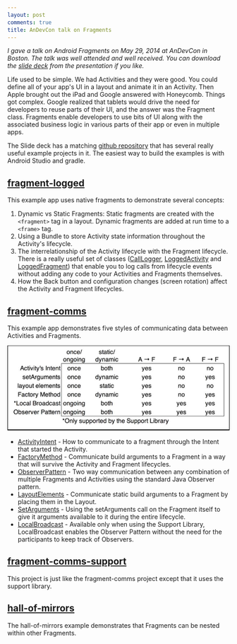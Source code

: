 ```yaml
---
layout: post
comments: true
title: AnDevCon talk on Fragments
---
```


_I gave a talk on Android Fragments on May 29, 2014 at AnDevCon in Boston. The talk was well attended and well received. You can download the [slide deck](https://github.com/johnnylambada/andevcon-2014-jl/blob/master/slides/fragments.pdf) from the presentation if you like._

Life used to be simple. We had Activities and they were good. You could define all of your app's UI in a layout and animate it in an Activity. Then Apple brought out the iPad and Google answered with Honeycomb. Things got complex. Google realized that tablets would drive the need for developers to reuse parts of their UI, and the answer was the Fragment class. Fragments enable developers to use bits of UI along with the associated business logic in various parts of their app or even in multiple apps.

The Slide deck has a matching [github repository](https://github.com/johnnylambada/andevcon-2014-jl) that has several really useful example projects in it. The easiest way to build the examples is with Android Studio and gradle.

## [fragment-logged](https://github.com/johnnylambada/andevcon-2014-jl/tree/master/fragment-logged/src/main/java/andevcon14/FragmentLogged)

This example app uses native fragments to demonstrate several concepts:

1. Dynamic vs Static Fragments: Static fragments are created with the `<fragment>` tag in a layout. Dynamic fragments are added at run time to a `<frame>` tag.
2. Using a Bundle to store Activity state information throughout the Activity's lifecycle.
3. The interrelationship of the Activity lifecycle with the Fragment lifecycle. There is a really useful set of classes ([CallLogger](https://github.com/johnnylambada/andevcon-2014-jl/blob/master/fragment-logged/src/main/java/andevcon14/FragmentLogged/CallLogger.java), [LoggedActivity](https://github.com/johnnylambada/andevcon-2014-jl/blob/master/fragment-logged/src/main/java/andevcon14/FragmentLogged/LoggedActivity.java) and [LoggedFragment](https://github.com/johnnylambada/andevcon-2014-jl/blob/master/fragment-logged/src/main/java/andevcon14/FragmentLogged/LoggedFragment.java)) that enable you to log calls from lifecycle events without adding any code to your Activities and Fragments themselves.
4. How the Back button and configuration changes (screen rotation) affect the Activity and Fragment lifecycles.

## [fragment-comms](https://github.com/johnnylambada/andevcon-2014-jl/tree/master/fragment-comms/src/main/java/andevcon14/FragmentComms)

This example app demonstrates five styles of communicating data between Activities and Fragments.

![Fragment Communication Chart](/assets/fragment-comms-chart.jpg)

* [ActivityIntent](https://github.com/johnnylambada/andevcon-2014-jl/tree/master/fragment-comms/src/main/java/andevcon14/FragmentComms/Types/ActivityIntent) - How to communicate to a fragment through the Intent that started the Activity.
* [FactoryMethod](https://github.com/johnnylambada/andevcon-2014-jl/tree/master/fragment-comms/src/main/java/andevcon14/FragmentComms/Types/FactoryMethod) - Communicate build arguments to a Fragment in a way that will survive the Activity and Fragment lifecycles.
* [ObserverPattern](https://github.com/johnnylambada/andevcon-2014-jl/tree/master/fragment-comms/src/main/java/andevcon14/FragmentComms/Types/ObserverPattern) - Two way communication between any combination of multiple Fragments and Activities using the standard Java Observer pattern.
* [LayoutElements](https://github.com/johnnylambada/andevcon-2014-jl/tree/master/fragment-comms/src/main/java/andevcon14/FragmentComms/Types/LayoutElements) - Communicate static build arguments to a Fragment by placing them in the Layout.
* [SetArguments](https://github.com/johnnylambada/andevcon-2014-jl/tree/master/fragment-comms/src/main/java/andevcon14/FragmentComms/Types/SetArguments) - Using the setArguments call on the Fragment itself to give it arguments available to it during the entire lifecycle.
* [LocalBroadcast](https://github.com/johnnylambada/andevcon-2014-jl/tree/master/fragment-comms-support/src/main/java/andevcon14/FragmentCommsSupport/Types/LocalBroadcast) - Available only when using the Support Library, LocalBroadcast enables the Observer Pattern without the need for the participants to keep track of Observers.

## [fragment-comms-support](https://github.com/johnnylambada/andevcon-2014-jl/tree/master/fragment-comms-support/src/main/java/andevcon14/FragmentComms)

This project is just like the fragment-comms project except that it uses the support library.

## [hall-of-mirrors](https://github.com/johnnylambada/andevcon-2014-jl/tree/master/hall-of-mirrors/src/main/java/andevcon14/HallOfMirrors)

The hall-of-mirrors example demonstrates that Fragments can be nested within other Fragments.
